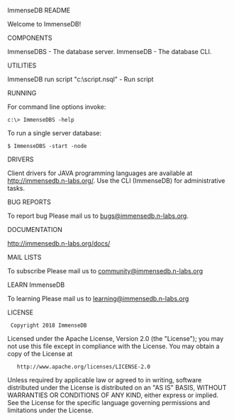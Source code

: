 ImmenseDB README

Welcome to ImmenseDB!

COMPONENTS

  ImmenseDBS - The database server.
  ImmenseDB  - The database CLI.

UTILITIES

  ImmenseDB run script "c:\\script.nsql"        - Run script

RUNNING

  For command line options invoke:

    c:\> ImmenseDBS -help

  To run a single server database:

    $ ImmenseDBS -start -node


DRIVERS

  Client drivers for JAVA programming languages are available at
  http://immensedb.n-labs.org/. Use the CLI (ImmenseDB) for administrative tasks.

BUG REPORTS

  To report bug Please mail us to bugs@immensedb.n-labs.org.

DOCUMENTATION

  http://immensedb.n-labs.org/docs/


MAIL LISTS

  To subscribe Please mail us to community@immensedb.n-labs.org

LEARN ImmenseDB

  To learning Please mail us to learning@immensedb.n-labs.org

LICENSE

     Copyright 2018 ImmenseDB

   Licensed under the Apache License, Version 2.0 (the "License");
   you may not use this file except in compliance with the License.
   You may obtain a copy of the License at

       http://www.apache.org/licenses/LICENSE-2.0

   Unless required by applicable law or agreed to in writing, software
   distributed under the License is distributed on an "AS IS" BASIS,
   WITHOUT WARRANTIES OR CONDITIONS OF ANY KIND, either express or implied.
   See the License for the specific language governing permissions and
   limitations under the License.
